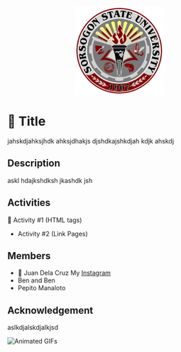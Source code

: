<p align="center">
<img src="assets/ssulogo-512.png" width="200" height="200">
</p>

# 🚀 Title

jahskdjahksjhdk ahksjdhakjs djshdkajshkdjah kdjk ahskdj

## Description

askl hdajkshdksh jkashdk jsh

## Activities

📑 Activity #1 (HTML tags)

- Activity #2 (Link Pages)

## Members

- 👨 Juan Dela Cruz
My [Instagram](https://www.google.com)
- Ben and Ben
- Pepito Manaloto

## Acknowledgement

aslkdjalskdjalkjsd

![Animated GIFs](https://www.animatedimages.org/data/media/202/animated-dog-image-0175.gif)
